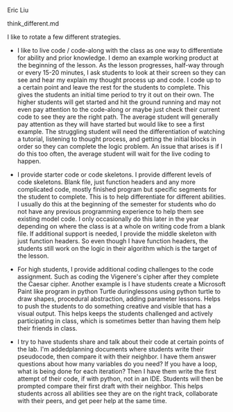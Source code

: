 Eric Liu

think_different.md

I like to rotate a few different strategies.
- I like to live code / code-along with the class as one way to differentiate for ability and prior knowledge. I demo an example working product at the beginning of the lesson. As the lesson progresses, half-way through or every 15-20 minutes, I ask students to look at their screen so they can see and hear my explain my thought process up and code. I code up to a certain point and leave the rest for the students to complete. This gives the students an initial time period to try it out on their own. The higher students will get started and hit the ground running and may not even pay attention to the code-along or maybe just check their current code to see they are the right path. The average student will generally pay attention as they will have started but would like to see a first example. The struggling student will need the differentiation of watching a tutorial, listening to thought process, and getting the initial blocks in order so they can complete the logic problem. An issue that arises is if I do this too often, the average student will wait for the live coding to happen.

- I provide starter code or code skeletons. I provide different levels of code skeletons. Blank file, just function headers and any more complicated code, mostly finished program but specific segments for the student to complete. This is to help differentiate for different abilities. I usually do this at the beginning of the semester for students who do not have any previous programming experience to help them see existing model code.  I only occasionally do this later in the year depending on where the class is at a whole on writing code from a blank file. If additional support is needed, I provide the middle skeleton with just function headers. So even though I have function headers, the students still work on the logic in their algorithm which is the target of the lesson. 

- For high students, I provide additional coding challenges to the code assignment. Such as coding the Vigenere's cipher after they complete the Caesar cipher. Another example is I have students create a Microsoft Paint like program in python Turtle duringlessons using python turtle to draw shapes, procedural abstraction, adding parameter lessons. Helps to push the students to do something creative and visible that has a visual output. This helps keeps the students challenged and actively participating in class, which is sometimes better than having them help their friends in class.

- I try to have students share and talk about their code at certain points of the lab. I'm addedplanning documents where students write their pseudocode, then compare it with their neighbor. I have them answer questions about how many variables do you need? If you have a loop, what is being done for each iteration? Then I have them write the first attempt of their code, if with python, not in an IDE. Students will then be prompted compare their first draft with their neighbor. This helps students across all abilities see they are on the right track, collaborate with their peers, and get peer help at the same time. 
